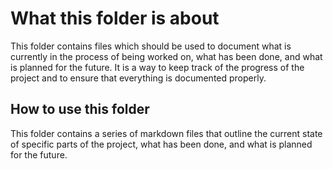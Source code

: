 # What this folder is about

This folder contains files which should be used to document what is currently in the process of being worked on, what has been done, and what is planned for the future. It is a way to keep track of the progress of the project and to ensure that everything is documented properly.

## How to use this folder

This folder contains a series of markdown files that outline the current state of specific parts of the project, what has been done, and what is planned for the future.
